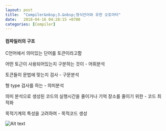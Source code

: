 ```yaml
---
layout: post
title:  "Compiler&nbsp;3.&nbsp;형식언어와 유한 오토마타"
date:   2018-04-16 04:28:15 +0700
categories: [Compiler]
---
```


#### 컴파일러의 구조

C언어에서 의미있는 단어를 토큰이라고함

어떤 토근이 사용되어있는지 구분하는 것이 - 어휘분석

토큰들이 문법에 맞는지 검사 - 구문분석

형 type 검사를 하는 - 의미분석

의미 분석으로 생성된 코드의 실행시간을 줄이거나 기억 장소를 줄이기 위한 - 코드 최적화

목적기계의 특성을 고려하여 - 목적코드 생성

![Alt text](http://leesangwon0114.github.io/static/img/Compiler/2.1.PNG)
